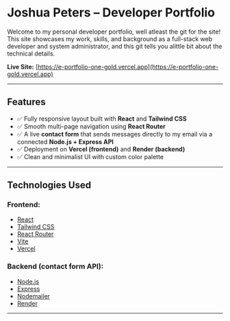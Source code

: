 # Joshua Peters – Developer Portfolio

Welcome to my personal developer portfolio, well atleast the git for the site! This site showcases my work, skills, and background as a full-stack web developer and system administrator, and this git tells you alittle bit about the technical details.

**Live Site:** [https://e-portfolio-one-gold.vercel.app](https://e-portfolio-one-gold.vercel.app)

---

## Features

- ✅ Fully responsive layout built with **React** and **Tailwind CSS**
- ✅ Smooth multi-page navigation using **React Router**
- ✅ A live **contact form** that sends messages directly to my email via a connected **Node.js + Express API**
- ✅ Deployment on **Vercel (frontend)** and **Render (backend)**
- ✅ Clean and minimalist UI with custom color palette

---

## Technologies Used

### Frontend:
- [React](https://reactjs.org/)
- [Tailwind CSS](https://tailwindcss.com/)
- [React Router](https://reactrouter.com/)
- [Vite](https://vitejs.dev/)
- [Vercel](https://vercel.com/)

### Backend (contact form API):
- [Node.js](https://nodejs.org/)
- [Express](https://expressjs.com/)
- [Nodemailer](https://nodemailer.com/about/)
- [Render](https://render.com/)

---
